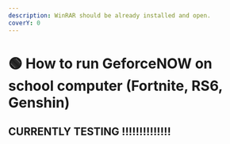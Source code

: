 ```yaml
---
description: WinRAR should be already installed and open.
coverY: 0
---
```


# 🟢 How to run GeforceNOW on school computer (Fortnite, RS6, Genshin)

## CURRENTLY TESTING ‼‼‼‼‼‼‼
